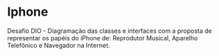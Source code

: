 # Iphone
Desafio DIO - Diagramação das classes e interfaces com a proposta de representar os papéis do iPhone de: Reprodutor Musical, Aparelho Telefônico e Navegador na Internet. 
